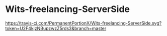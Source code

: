 # Wits-freelancing-ServerSide
https://travis-ci.com/PermanentPortionX/Wits-freelancing-ServerSide.svg?token=U2F4kjzNBupzwzZ5rds3&branch=master
